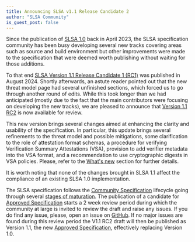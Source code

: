 ```yaml
---
title: Announcing SLSA v1.1 Release Candidate 2  
author: "SLSA Community"
is_guest_post: false
---
```


Since the publication of [SLSA 1.0](/spec/v1.0/) back in April 2023, the
SLSA specification community has been busy developing several new tracks
covering areas such as source and build environment but other improvements
were made to the specification that were deemed worth publishing without
waiting for those additions.

To that end [SLSA Version 1.1 Release Candidate 1 (RC1)](/spec/v1.1-rc1/)
was published in August 2024. Shortly afterwards, an astute reader pointed
out that the new threat model page had several unfinished sections, which
forced us to go through another round of edits. While this took longer than
we had anticipated (mostly due to the fact that the main contributors were
focusing on developing the new tracks), we are pleased to announce that
[Version 1.1 RC2](/spec/v1.1-rc2/) is now available for review.

This new version brings several changes aimed at enhancing the clarity and
usability of the specification. In particular, this update brings several
refinements to the threat model and possible mitigations, some
clarification to the role of attestation format schemas, a procedure for
verifying Verification Summary Attestations (VSA), provision to add
verifier metadata into the VSA format, and a recommendation to use
cryptographic digests in VSA policies. Please, refer to the [What's
new](/spec/v1.1-rc2/whats-new) section for further details.

It is worth noting that none of the changes brought in SLSA 1.1 affect the
compliance of an existing SLSA 1.0 implementation.

The SLSA specification follows the [Community Specification] lifecycle
going through several [stages of maturation](/spec-stages). The publication
of a candidate for [Approved Specification] starts a 2 week review period
during which the community at large is invited to review the draft and
raise any issues. If you do find any issue, please, open an issue on
[GitHub]. If no major issues are found during this review period the V1.1
RC2 draft will then be published as Version 1.1, the new [Approved
Specification], effectively replacing Version 1.0.

[Community Specification]: https://github.com/CommunitySpecification/Community_Specification/blob/main/
[GitHub]: https://github.com/slsa-framework/slsa/issues
[backlog]: https://github.com/orgs/slsa-framework/projects/1/views/1
[Approved Specification]: /spec-stages#approved
